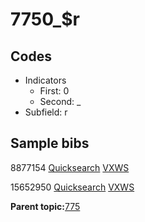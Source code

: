 # 7750\_$r

## Codes

-   Indicators
    -   First: 0
    -   Second: \_
-   Subfield: r

## Sample bibs

8877154 [Quicksearch](https://search.library.yale.edu/catalog/8877154) [VXWS](http://prodorbis.library.yale.edu:7014/vxws/GetHoldingsService?bibId=8877154)

15652950 [Quicksearch](https://search.library.yale.edu/catalog/15652950) [VXWS](http://prodorbis.library.yale.edu:7014/vxws/GetHoldingsService?bibId=15652950)

**Parent topic:**[775](../../tags/775/775.md)

